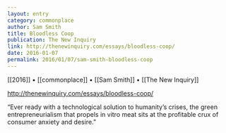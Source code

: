 ```yaml
---
layout: entry
category: commonplace
author: Sam Smith
title: Bloodless Coop
publication: The New Inquiry
link: http://thenewinquiry.com/essays/bloodless-coop/
date: 2016-01-07
permalink: 2016/01/07/sam-smith-bloodless-coop
---
```


[[2016]] • [[commonplace]] • [[Sam Smith]] • [[The New Inquiry]]

http://thenewinquiry.com/essays/bloodless-coop/

“Ever ready with a technological solution to humanity’s crises, the green entrepreneurialism that propels in vitro meat sits at the profitable crux of consumer anxiety and desire.”
